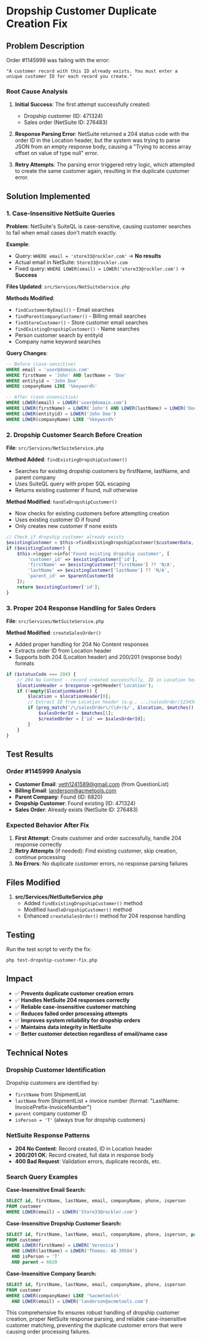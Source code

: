 # Dropship Customer Duplicate Creation Fix

## Problem Description

Order #1145999 was failing with the error:
```
"A customer record with this ID already exists. You must enter a unique customer ID for each record you create."
```

### Root Cause Analysis

1. **Initial Success**: The first attempt successfully created:
   - Dropship customer (ID: 471324)
   - Sales order (NetSuite ID: 276483)

2. **Response Parsing Error**: NetSuite returned a 204 status code with the order ID in the Location header, but the system was trying to parse JSON from an empty response body, causing a "Trying to access array offset on value of type null" error.

3. **Retry Attempts**: The parsing error triggered retry logic, which attempted to create the same customer again, resulting in the duplicate customer error.

## Solution Implemented

### 1. Case-Insensitive NetSuite Queries

**Problem**: NetSuite's SuiteQL is case-sensitive, causing customer searches to fail when email cases don't match exactly.

**Example**: 
- Query: `WHERE email = 'store33@rockler.com'` → **No results**
- Actual email in NetSuite: `Store33@rockler.com`
- Fixed query: `WHERE LOWER(email) = LOWER('store33@rockler.com')` → **Success**

**Files Updated**: `src/Services/NetSuiteService.php`

**Methods Modified**:
- `findCustomerByEmail()` - Email searches
- `findParentCompanyCustomer()` - Billing email searches  
- `findStoreCustomer()` - Store customer email searches
- `findExistingDropshipCustomer()` - Name searches
- Person customer search by entityid
- Company name keyword searches

**Query Changes**:
```sql
-- Before (case-sensitive)
WHERE email = 'user@domain.com'
WHERE firstName = 'John' AND lastName = 'Doe'
WHERE entityid = 'John Doe'
WHERE companyName LIKE '%keyword%'

-- After (case-insensitive)  
WHERE LOWER(email) = LOWER('user@domain.com')
WHERE LOWER(firstName) = LOWER('John') AND LOWER(lastName) = LOWER('Doe')
WHERE LOWER(entityid) = LOWER('John Doe')
WHERE LOWER(companyName) LIKE '%keyword%'
```

### 2. Dropship Customer Search Before Creation

**File**: `src/Services/NetSuiteService.php`

**Method Added**: `findExistingDropshipCustomer()`
- Searches for existing dropship customers by firstName, lastName, and parent company
- Uses SuiteQL query with proper SQL escaping
- Returns existing customer if found, null otherwise

**Method Modified**: `handleDropshipCustomer()`
- Now checks for existing customers before attempting creation
- Uses existing customer ID if found
- Only creates new customer if none exists

```php
// Check if dropship customer already exists
$existingCustomer = $this->findExistingDropshipCustomer($customerData, $parentCustomerId);
if ($existingCustomer) {
    $this->logger->info('Found existing dropship customer', [
        'customer_id' => $existingCustomer['id'],
        'firstName' => $existingCustomer['firstName'] ?? 'N/A',
        'lastName' => $existingCustomer['lastName'] ?? 'N/A',
        'parent_id' => $parentCustomerId
    ]);
    return $existingCustomer['id'];
}
```

### 3. Proper 204 Response Handling for Sales Orders

**File**: `src/Services/NetSuiteService.php`

**Method Modified**: `createSalesOrder()`
- Added proper handling for 204 No Content responses
- Extracts order ID from Location header
- Supports both 204 (Location header) and 200/201 (response body) formats

```php
if ($statusCode === 204) {
    // 204 No Content - record created successfully, ID in Location header
    $locationHeader = $response->getHeader('Location');
    if (!empty($locationHeader)) {
        $location = $locationHeader[0];
        // Extract ID from Location header (e.g., .../salesOrder/123456)
        if (preg_match('/\/salesOrder\/(\d+)$/', $location, $matches)) {
            $salesOrderId = $matches[1];
            $createdOrder = ['id' => $salesOrderId];
        }
    }
}
```

## Test Results

### Order #1145999 Analysis
- **Customer Email**: veth1241589@gmail.com (from QuestionList)
- **Billing Email**: landerson@acmetools.com
- **Parent Company**: Found (ID: 6820)
- **Dropship Customer**: Found existing (ID: 471324)
- **Sales Order**: Already exists (NetSuite ID: 276483)

### Expected Behavior After Fix
1. **First Attempt**: Create customer and order successfully, handle 204 response correctly
2. **Retry Attempts** (if needed): Find existing customer, skip creation, continue processing
3. **No Errors**: No duplicate customer errors, no response parsing failures

## Files Modified

1. **src/Services/NetSuiteService.php**
   - Added `findExistingDropshipCustomer()` method
   - Modified `handleDropshipCustomer()` method
   - Enhanced `createSalesOrder()` method for 204 response handling

## Testing

Run the test script to verify the fix:
```bash
php test-dropship-customer-fix.php
```

## Impact

- ✅ **Prevents duplicate customer creation errors**
- ✅ **Handles NetSuite 204 responses correctly**  
- ✅ **Reliable case-insensitive customer matching**
- ✅ **Reduces failed order processing attempts**
- ✅ **Improves system reliability for dropship orders**
- ✅ **Maintains data integrity in NetSuite**
- ✅ **Better customer detection regardless of email/name case**

## Technical Notes

### Dropship Customer Identification
Dropship customers are identified by:
- `firstName` from ShipmentList
- `lastName` from ShipmentList + invoice number (format: "LastName: InvoicePrefix-InvoiceNumber")
- `parent` company customer ID
- `isPerson = 'T'` (always true for dropship customers)

### NetSuite Response Patterns
- **204 No Content**: Record created, ID in Location header
- **200/201 OK**: Record created, full data in response body
- **400 Bad Request**: Validation errors, duplicate records, etc.

### Search Query Examples

**Case-Insensitive Email Search:**
```sql
SELECT id, firstName, lastName, email, companyName, phone, isperson 
FROM customer 
WHERE LOWER(email) = LOWER('Store33@rockler.com')
```

**Case-Insensitive Dropship Customer Search:**
```sql
SELECT id, firstName, lastName, email, companyName, phone, isperson, parent 
FROM customer 
WHERE LOWER(firstName) = LOWER('Veronica') 
  AND LOWER(lastName) = LOWER('Thomas: AB-39504') 
  AND isPerson = 'T' 
  AND parent = 6820
```

**Case-Insensitive Company Search:**
```sql
SELECT id, firstName, lastName, email, companyName, phone, isperson 
FROM customer 
WHERE LOWER(companyName) LIKE '%acmetools%' 
  AND LOWER(email) = LOWER('landerson@acmetools.com')
```

This comprehensive fix ensures robust handling of dropship customer creation, proper NetSuite response parsing, and reliable case-insensitive customer matching, preventing the duplicate customer errors that were causing order processing failures.
